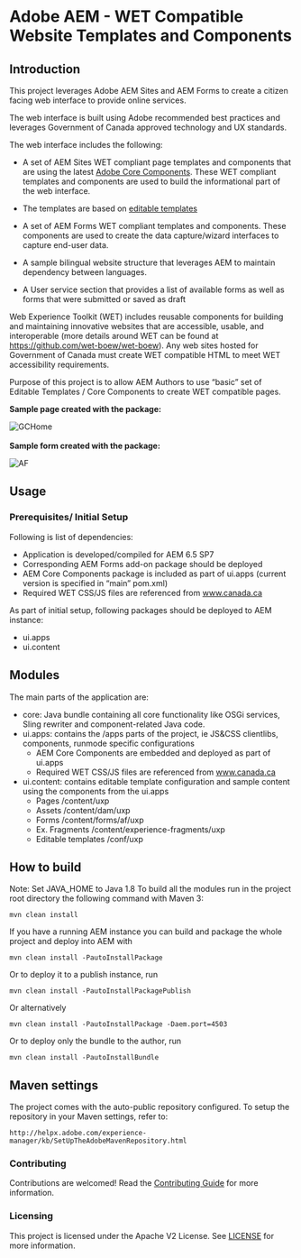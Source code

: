 # Adobe AEM - WET Compatible Website Templates and Components 

## Introduction

This project leverages Adobe AEM Sites and AEM Forms to create a citizen facing web interface to provide online services.

The web interface is built using Adobe recommended best practices and leverages Government of Canada approved technology and UX standards.

The web interface includes the following:

* A set of AEM Sites WET compliant page templates and components that are using the latest [Adobe Core Components](https://docs.adobe.com/content/help/en/experience-manager-core-components/using/introduction.html). These WET compliant templates and components are used to build the informational part of the web interface.

* The templates are based on [editable templates](https://helpx.adobe.com/ca/experience-manager/6-4/sites/developing/using/page-templates-editable.html)
    
* A set of AEM Forms WET compliant templates and components. These components are used to create the data capture/wizard interfaces to capture end-user data.

* A sample bilingual website structure that leverages AEM to maintain dependency between languages.

* A User service section that provides a list of available forms as well as forms that were submitted or saved as draft

Web Experience Toolkit (WET) includes reusable components for building and maintaining innovative websites that are accessible, usable, and interoperable (more details around WET can be found at https://github.com/wet-boew/wet-boew). Any web sites hosted for Government of Canada must create WET compatible HTML to meet WET accessibility requirements. 

Purpose of this project is to allow AEM Authors to use “basic” set of Editable Templates / Core Components to create WET compatible pages.  


**Sample page created with the package:**

![GCHome](https://user-images.githubusercontent.com/39708218/110717535-4164aa00-81d7-11eb-8df1-8e75188ac94a.JPG)
<br>
<br>
**Sample form created with the package:**

![AF](https://user-images.githubusercontent.com/39708218/110816097-0905b000-8259-11eb-9bd1-ae3a354c6943.JPG)



## Usage

### Prerequisites/ Initial Setup

Following is list of dependencies:
  *	Application is developed/compiled for AEM 6.5 SP7
  * Corresponding AEM Forms add-on package should be deployed
  * AEM Core Components package is included as part of ui.apps (current version is specified in “main” pom.xml)
  * Required WET CSS/JS files are referenced from www.canada.ca

As part of initial setup, following packages should be deployed to AEM instance:
  * ui.apps 
  * ui.content
  
  
    
## Modules

The main parts of the application are:

* core: Java bundle containing all core functionality like OSGi services, Sling rewriter and component-related Java code.
* ui.apps: contains the /apps parts of the project, ie JS&CSS clientlibs, components, runmode specific configurations 
    * AEM Core Components are embedded and deployed as part of ui.apps 
    * Required WET CSS/JS files are referenced from www.canada.ca
* ui.content: contains editable template configuration and sample content using the components from the ui.apps
    * Pages 		     /content/uxp		
	* Assets 		     /content/dam/uxp
	* Forms 		     /content/forms/af/uxp
	* Ex. Fragments 	 /content/experience-fragments/uxp
    * Editable templates /conf/uxp    


## How to build

Note: Set JAVA_HOME to Java 1.8
To build all the modules run in the project root directory the following command with Maven 3:

    mvn clean install

If you have a running AEM instance you can build and package the whole project and deploy into AEM with

    mvn clean install -PautoInstallPackage

Or to deploy it to a publish instance, run

    mvn clean install -PautoInstallPackagePublish

Or alternatively

    mvn clean install -PautoInstallPackage -Daem.port=4503

Or to deploy only the bundle to the author, run

    mvn clean install -PautoInstallBundle

## Maven settings

The project comes with the auto-public repository configured. To setup the repository in your Maven settings, refer to:

    http://helpx.adobe.com/experience-manager/kb/SetUpTheAdobeMavenRepository.html

### Contributing

Contributions are welcomed! Read the [Contributing Guide](./.github/CONTRIBUTING.md) for more information.

### Licensing

This project is licensed under the Apache V2 License. See [LICENSE](LICENSE) for more information.

